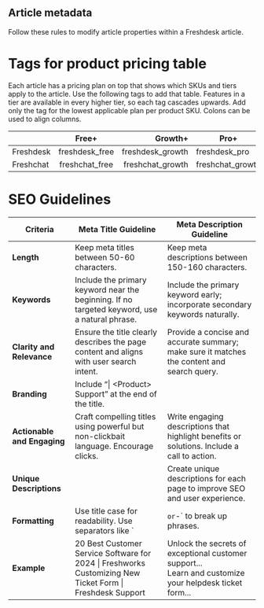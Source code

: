 ## Article metadata
Follow these rules to modify article properties within a Freshdesk article.

# Tags for product pricing table
Each article has a pricing plan on top that shows which SKUs and tiers apply to the article. 
Use the following tags to add that table. Features in a tier are available in every higher tier, so each tag cascades upwards. Add only the tag for the lowest applicable plan per product SKU.
Colons can be used to align columns.

|         | Free+  | Growth+  |Pro+ |Enterprise
| ------------- |:-------------:| -----:|-------|-----|
| Freshdesk      | freshdesk_free | freshdesk_growth |freshdesk_pro|freshdesk_enterprise
| Freshchat      | freshchat_free      |   freshchat_growth | freshchat_growth|freshchat_enterprise

# SEO Guidelines
| **Criteria**              | **Meta Title Guideline**                                                                 | **Meta Description Guideline**                                                                                         |
|---------------------------|-------------------------------------------------------------------------------------------|-------------------------------------------------------------------------------------------------------------------------|
| **Length**                | Keep meta titles between 50-60 characters.                                                | Keep meta descriptions between 150-160 characters.                                                                     |
| **Keywords**              | Include the primary keyword near the beginning. If no targeted keyword, use a natural phrase. | Include the primary keyword early; incorporate secondary keywords naturally.                                           |
| **Clarity and Relevance**| Ensure the title clearly describes the page content and aligns with user search intent.    | Provide a concise and accurate summary; make sure it matches the content and search query.                             |
| **Branding**              | Include “\| \<Product\> Support” at the end of the title.                                 |                                                                                                                         |
| **Actionable and Engaging** | Craft compelling titles using powerful but non-clickbait language. Encourage clicks.         | Write engaging descriptions that highlight benefits or solutions. Include a call to action.                            |
| **Unique Descriptions**   |                                                                                           | Create unique descriptions for each page to improve SEO and user experience.                                           |
| **Formatting**            | Use title case for readability. Use separators like `|` or `-` to break up phrases.        | Use complete sentences, proper punctuation, and avoid excessive special characters.                                    |
| **Example**               | 20 Best Customer Service Software for 2024 \| Freshworks<br>Customizing New Ticket Form \| Freshdesk Support | Unlock the secrets of exceptional customer support...<br>Learn and customize your helpdesk ticket form... |
